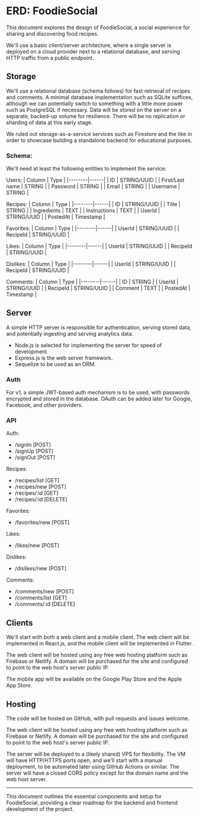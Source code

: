 # ERD: FoodieSocial

This document explores the design of FoodieSocial, a social experience for sharing and discovering food recipes.

We'll use a basic client/server architecture, where a single server is deployed on a cloud provider next to a relational database, and serving HTTP traffic from a public endpoint.

## Storage

We'll use a relational database (schema follows) for fast retrieval of recipes and comments. A minimal database implementation such as SQLite suffices, although we can potentially switch to something with a little more power such as PostgreSQL if necessary. Data will be stored on the server on a separate, backed-up volume for resilience. There will be no replication or sharding of data at this early stage.

We ruled out storage-as-a-service services such as Firestore and the like in order to showcase building a standalone backend for educational purposes.

### Schema:

We'll need at least the following entities to implement the service:

Users:
| Column | Type |
|--------|------|
| ID | STRING/UUID |
| First/Last name | STRING |
| Password | STRING |
| Email | STRING |
| Username | STRING |

Recipes:
| Column | Type |
|--------|------|
| ID | STRING/UUID |
| Title | STRING |
| Ingredients | TEXT |
| Instructions | TEXT |
| UserId | STRING/UUID |
| PostedAt | Timestamp |

Favorites:
| Column | Type |
|--------|------|
| UserId | STRING/UUID |
| RecipeId | STRING/UUID |

Likes:
| Column | Type |
|--------|------|
| UserId | STRING/UUID |
| RecipeId | STRING/UUID |

Dislikes:
| Column | Type |
|--------|------|
| UserId | STRING/UUID |
| RecipeId | STRING/UUID |

Comments:
| Column | Type |
|--------|------|
| ID | STRING |
| UserId | STRING/UUID |
| RecipeId | STRING/UUID |
| Comment | TEXT |
| PostedAt | Timestamp |

## Server

A simple HTTP server is responsible for authentication, serving stored data, and potentially ingesting and serving analytics data.

- Node.js is selected for implementing the server for speed of development.
- Express.js is the web server framework.
- Sequelize to be used as an ORM.

### Auth

For v1, a simple JWT-based auth mechanism is to be used, with passwords encrypted and stored in the database. OAuth can be added later for Google, Facebook, and other providers.

### API

Auth:
- /signIn  [POST]
- /signUp  [POST]
- /signOut [POST]

Recipes:
- /recipes/list [GET]
- /recipes/new  [POST]
- /recipes/:id  [GET]
- /recipes/:id  [DELETE]

Favorites:
- /favorites/new [POST]

Likes:
- /likes/new [POST]

Dislikes:
- /dislikes/new [POST]

Comments:
- /comments/new  [POST]
- /comments/list [GET]
- /comments/:id  [DELETE]

## Clients

We'll start with both a web client and a mobile client. The web client will be implemented in React.js, and the mobile client will be implemented in Flutter.

The web client will be hosted using any free web hosting platform such as Firebase or Netlify. A domain will be purchased for the site and configured to point to the web host's server public IP.

The mobile app will be available on the Google Play Store and the Apple App Store.

## Hosting

The code will be hosted on GitHub, with pull requests and issues welcome.

The web client will be hosted using any free web hosting platform such as Firebase or Netlify. A domain will be purchased for the site and configured to point to the web host's server public IP.

The server will be deployed to a (likely shared) VPS for flexibility. The VM will have HTTP/HTTPS ports open, and we'll start with a manual deployment, to be automated later using GitHub Actions or similar. The server will have a closed CORS policy except for the domain name and the web host server.

---

This document outlines the essential components and setup for FoodieSocial, providing a clear roadmap for the backend and frontend development of the project.